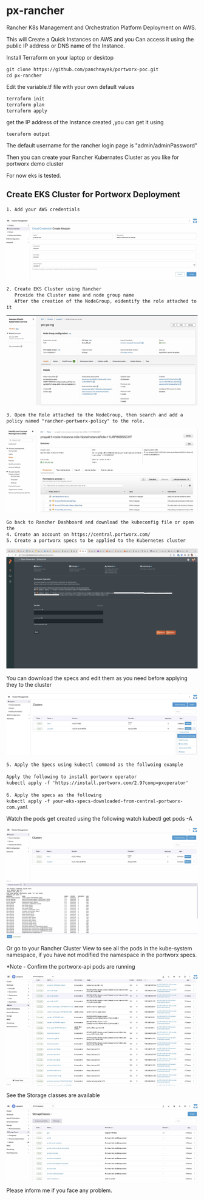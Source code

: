 # px-rancher

Rancher K8s Management and Orchestration Platform Deployment on AWS.

This will Create a Quick Instances on AWS and you Can access it using the public IP address or DNS name of the Instance.

Install Terraform on your laptop or desktop

```
git clone https://github.com/panchnayak/portworx-poc.git
cd px-rancher
```
Edit the variable.tf file with your own default values

```
terraform init
terraform plan
terraform apply
```
get the IP address of the Instance created ,you can get it using

```
teeraform output
```

The default username for the rancher login page is "admin/adminPassword"

Then you can create your Rancher Kubernates Cluster as you like for portworx demo cluster

For now eks is tested.


## Create EKS Cluster for Portworx Deployment

```
1. Add your AWS credentials
```
![AWS Credential](/px-rancher/images/aws-credential.jpg?raw=true "Add AWS Credential")
```
2. Create EKS Cluster using Rancher
   Provide the Cluster name and node group name
   After the creation of the NodeGroup, eidentify the role attached to it 
```
![EKS NodeGroup Role](/px-rancher/images/eks-nodegroup-role.jpg?raw=true "EKS NodeGroup Role attached")
```
3. Open the Role attached to the NodeGroup, then search and add a policy named "rancher-portworx-policy" to the role.
```
![EKS Portworx Policy](/px-rancher/images/portworx-policy.jpg?raw=true "Attach Portworx Policy")
```
Go back to Rancher Dashboard and download the kubeconfig file or open the 
4. Create an account on https://central.portworx.com/
5. Create a portworx specs to be applied to the Kubernetes cluster
```
![Portworx Specs](/px-rancher/images/central-portworx.jpg?raw=true "Create Portwox Spec")

You can download the specs and edit them as you need before applying they to the cluster

![EKS Kubeconfig](/px-rancher/images/rancher-kubeconfig-download.jpg?raw=true "Download EKS Kubeconfig")

```
5. Apply the Specs using kubectl command as the follwoing example

Apply the following to install portworx operator
kubectl apply -f 'https://install.portworx.com/2.9?comp=pxoperator'

6. Apply the specs as the following
kubectl apply -f your-eks-specs-downloaded-from-central-portworx-com.yaml

```
Watch the pods get created using the following 
watch kubectl get pods -A

![App Pods](/px-rancher/images/rancher-eks-pods.jpg?raw=true "All Portworx Pods")

Or go to your Rancher Cluster View to see all the pods in the kube-system namespace, if you have not modified the namespace in the portworx specs.

*Note - Confirm the portworx-api pods are running

![Rancher App Pods](/px-rancher/images/all-pods.jpg?raw=true "Rancher View All Pods")

See the Storage classes are available

![Portworx Storage Classses](/px-rancher/images/portwox-storage-class.jpg?raw=true "POrtworx Storage Classess Rancher View ")

Please inform me if you face any problem.

